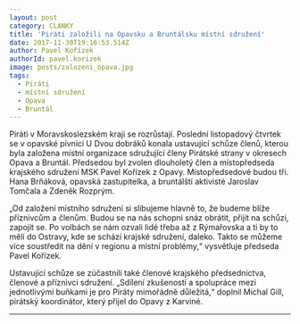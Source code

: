 ```yaml
---
layout: post
category: CLANKY
title: 'Piráti založili na Opavsku a Bruntálsku místní sdružení'
date: 2017-11-30T19:16:53.514Z
author: Pavel Kořízek
authorId: pavel.korizek
image: posts/zalozeni_opava.jpg
tags:
  - Piráti
  - místní sdružení
  - Opava
  - Bruntál
---
```


Piráti v Moravskoslezském kraji se rozrůstají. Poslední listopadový
čtvrtek se v opavské pivnici U Dvou dobráků konala ustavující schůze členů, kterou byla založena
místní organizace sdružující členy Pirátské strany v okresech Opava a Bruntál. Předsedou byl
zvolen dlouholetý člen a místopředseda krajského sdružení MSK Pavel Kořízek z Opavy.
Místopředsedové budou tři. Hana Brňáková, opavská zastupitelka, a bruntálští aktivisté
Jaroslav Tomčala a Zdeněk Rozprým.

„Od založení místního sdružení si slibujeme hlavně to, že budeme blíže příznivcům a členům.
Budou se na nás schopni snáz obrátit, přijít na schůzi, zapojit se. Po volbách se nám ozvali
lidé třeba až z Rýmařovska a ti by to měli do Ostravy, kde se schází krajské sdružení, daleko.
Takto se můžeme více soustředit na dění v regionu a místní problémy,“ vysvětluje předseda
Pavel Kořízek.

Ustavující schůze se zúčastnili také členové krajského předsednictva, členové a příznivci
sdružení. „Sdílení zkušeností a spolupráce mezi jednotlivými buňkami je pro Piráty
mimořádně důležitá,“ doplnil Michal Gill, pirátský koordinátor, který přijel do Opavy
z Karviné.

- - -